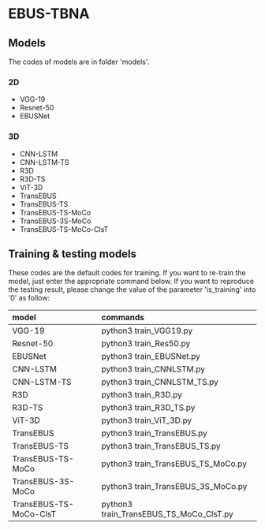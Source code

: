 # EBUS-TBNA
## Models
The codes of models are in folder 'models'.
### 2D
 - VGG-19
 - Resnet-50
 - EBUSNet

### 3D
 - CNN-LSTM
 - CNN-LSTM-TS
 - R3D
 - R3D-TS
 - ViT-3D
 - TransEBUS
 - TransEBUS-TS
 - TransEBUS-TS-MoCo
 - TransEBUS-3S-MoCo
 - TransEBUS-TS-MoCo-ClsT

## Training & testing models
These codes are the default codes for training. If you want to re-train the model, just enter the appropriate command below.
If you want to reproduce the testing result, please change the value of the parameter 'is_training' into '0' as follow:

|  model   | commands  |
|  :----  | :----  |
| VGG-19  | python3 train_VGG19.py |
| Resnet-50  | python3 train_Res50.py |
| EBUSNet  | python3 train_EBUSNet.py |
| CNN-LSTM  | python3 train_CNNLSTM.py |
| CNN-LSTM-TS  | python3 train_CNNLSTM_TS.py |
| R3D  | python3 train_R3D.py |
| R3D-TS  | python3 train_R3D_TS.py |
| ViT-3D  | python3 train_ViT_3D.py |
| TransEBUS  | python3 train_TransEBUS.py |
| TransEBUS-TS  | python3 train_TransEBUS_TS.py |
| TransEBUS-TS-MoCo  | python3 train_TransEBUS_TS_MoCo.py |
| TransEBUS-3S-MoCo  | python3 train_TransEBUS_3S_MoCo.py |
| TransEBUS-TS-MoCo-ClsT  | python3 train_TransEBUS_TS_MoCo_ClsT.py |
